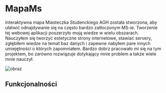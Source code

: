 # MapaMs
Interaktywna mapa Miasteczka Studenckiego AGH została stworzona, aby ułatwić odnajdywanie się na często bardzo zatłoczonym MS-ie. 
Tworzenie tej webowej aplikacji poszerzyło moją wiedze w wielu obszarach. Nauczyłem się tworzyć estetyczne strony internetowe, stawiać servery, 
zgłębiłem wiedze na temat baz danych i zapewne nabyłem pare innych umiejętności o których zapomniałem. Bardzo dobrz pracowało mi się na tym projektem, 
bo zarówno rozwiązuje dotykający mnie problem a także wiele mnie nauczył. 
<br>

![obraz](https://github.com/Nemezjusz/MapaMs/assets/50834734/251f7594-866f-46ad-a8fe-1b6fd6cc7a7c)


## Funkcjonalności

